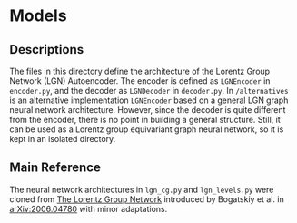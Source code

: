 # Models
## Descriptions
The files in this directory define the architecture of the Lorentz Group Network (LGN) Autoencoder. The encoder is defined as `LGNEncoder` in `encoder.py`, and the decoder as `LGNDecoder` in `decoder.py`. In `/alternatives` is an alternative implementation `LGNEncoder` based on a general LGN graph neural network architecture. However, since the decoder is quite different from the encoder, there is no point in building a general structure. Still, it can be used as a Lorentz group equivariant graph neural network, so it is kept in an isolated directory. 

## Main Reference
The neural network architectures in `lgn_cg.py` and `lgn_levels.py` were cloned from [The Lorentz Group Network](https://github.com/fizisist/LorentzGroupNetwork) introduced by Bogatskiy et al. in [arXiv:2006.04780](https://arxiv.org/abs/2006.04780) with minor adaptations.
